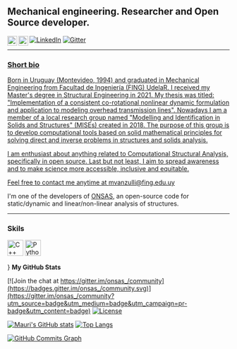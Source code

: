 ## Mechanical engineering. Researcher and Open Source developer.

<p> <a href="https://www.linkedin.com/in/mauricio-vanzulli-b0a648224/"_blank"><img alt="LinkedIn" src="https://img.shields.io/badge/linkedin-%230077B5.svg?&style=for-the-badge&logo=linkedin&logoColor=white" /></a> 
  <a href="https://gitter.im/onsas_/community?utm_source=badge&utm_medium=badge&utm_campaign=pr-badge&utm_content=badge" target="_blank"><img alt="Gitter" src="https://img.shields.io/gitter/room/JuliaReach/Lobby?style=for-the-badge&logo=gitter&logoColor=white" /></a>
<a href="https://www.instagram.com/mafiavanzulli/">
  <img align="left" alt="mauri's Instagram" width="22px" src="https://raw.githubusercontent.com/hussainweb/hussainweb/main/icons/instagram.png" />
</a>
<a href="https://twitter.com/MauriVanzulli">
  <img align="left" alt="Mauri Vanzulli | Twitter" width="22px" src="https://raw.githubusercontent.com/peterthehan/peterthehan/master/assets/twitter.svg" />
</p>
  
------
### Short bio
Born in Uruguay (Montevideo, 1994) and graduated in Mechanical Engineering from Facultad de Ingeniería (FING) UdelaR. I received my Master's degree in Structural Engineering in 2021. My thesis was titled: "Implementation of a consistent co-rotational nonlinear dynamic formulation and application to modeling overhead transmission lines". Nowadays I am a member of a local research group named "Modelling and Identification in Solids and Structures" (MISEs) created in 2018. The purpose of this group is to develop computational tools based on solid mathematical principles for solving direct and inverse problems in structures and solids analysis.

I am enthusiast about anything related to Computational Structural Analysis, specifically in open source. Last but not least, I aim to spread awareness and to make science more accessible, inclusive and equitable. 
  
Feel free to contact me anytime at mvanzulli@fing.edu.uy

I'm one of the developers of [ONSAS](https://github.com/ONSAS/ONSAS.m), an open-source code for static/dynamic and linear/non-linear analysis of structures.

-----
### Skils
<p align="left">
<a href="https://docs.microsoft.com/en-us/cpp/?view=msvc-170" target="_blank" rel="noreferrer"><img src="https://raw.githubusercontent.com/danielcranney/readme-generator/main/public/icons/skills/cplusplus-colored.svg" width="36" height="36" alt="C++" /></a>
<a href="https://www.python.org/" target="_blank" rel="noreferrer"><img src="https://raw.githubusercontent.com/danielcranney/readme-generator/main/public/icons/skills/python-colored.svg" width="36" height="36" alt="Python" /></a>

}
<b>My GitHub Stats</b>

[![Join the chat at https://gitter.im/onsas_/community](https://badges.gitter.im/onsas_/community.svg)](https://gitter.im/onsas_/community?utm_source=badge&utm_medium=badge&utm_campaign=pr-badge&utm_content=badge)
[![License](https://img.shields.io/badge/License-GPLv3-green.svg)](https://github.com/ONSAS/ONSAS/blob/master/COPYING.txt)

[![Mauri's GitHub stats](https://github-readme-stats.vercel.app/api?username=mvanzulli&show_icons=true&hide=issues,contribs&theme=chartreuse-dark)](https://github.com/mvanzulli/github-readme-stats) [![Top Langs](https://github-readme-stats.vercel.app/api/top-langs/?username=mvanzulli&layout=compact&theme=chartreuse-dark)](https://github.com/mvanzulli/github-readme-stats)

<a href="http://www.github.com/ShreyaPrasad1209"><img src="https://activity-graph.herokuapp.com/graph?username=mvanzulli&bg_color=171717&color=ffffff&line=0891b2&point=ffffff&area_color=171717&area=true&hide_border=true&custom_title=GitHub%20Commits%20Graph" alt="GitHub Commits Graph" /></a>
